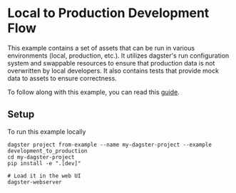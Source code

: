 # Local to Production Development Flow

This example contains a set of assets that can be run in various environments (local, production, etc.).
It utilizes dagster's run configuration system and swappable resources to ensure that production data
is not overwritten by local developers. It also contains tests that provide mock data to assets to ensure
correctness.

To follow along with this example, you can read this [guide](https://docs.dagster.io/guides/dagster/transitioning-data-pipelines-from-development-to-production).

## Setup

To run this example locally

```
dagster project from-example --name my-dagster-project --example development_to_production
cd my-dagster-project
pip install -e ".[dev]"

# Load it in the web UI
dagster-webserver
```
